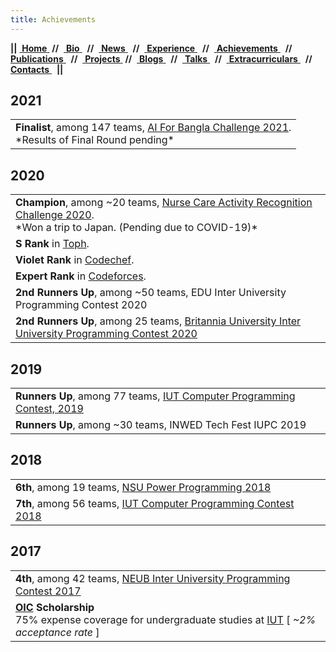```yaml
---
title: Achievements
---
```


<div class ="box">
    <b>||</b>&nbsp;<a href="">            <b>Home</b>  </a> &nbsp;<b>//</b>
    </b>&nbsp;<a href="#bio">             <b>Bio</b>  </a> &nbsp; <b>//</b>
    &nbsp;<a href="#news">                <b>News</b> </a> &nbsp; <b>//</b>
    &nbsp;<a href="#experience">          <b>Experience</b> </a> &nbsp; <b>//</b>
    &nbsp;<a href="#achievements">        <b>Achievements</b> </a> &nbsp; <b>//</b>
    &nbsp;<a href="#publications">        <b>Publications</b> </a> &nbsp; <b>//</b>
    &nbsp;<a href="#projects">            <b>Projects</b> </a> &nbsp;<b>//</b>
    &nbsp;<a href="#blogs">               <b>Blogs</b> </a> &nbsp; <b>//</b>
    &nbsp;<a href="#talks">               <b>Talks</b>    </a> &nbsp; <b>//</b>
    &nbsp;<a href="#extracurriculars">    <b>Extracurriculars</b>    </a> &nbsp; <b>//</b>
    &nbsp;<a href="#contacts">            <b>Contacts</b> </a> &nbsp; <b>||</b>
</div>

## 2021
<table>
<tr><td>
<b>Finalist</b>, among 147 teams, <a href="https://bangla.gov.bd/aiforbangla/"> AI For Bangla Challenge 2021</a>. <br/>
*Results of Final Round pending*
</td></tr>
</table>

## 2020
<table>
<tr><td>
<b>Champion</b>, among ~20 teams, <a href="https://abc-research.github.io/nurse2020/results/">Nurse Care Activity Recognition Challenge 2020</a>. <br/>
*Won a trip to Japan. (Pending due to COVID-19)*
</td></tr>
<tr><td>
<b>S Rank</b> in <a href="https://toph.co/u/msi1427">Toph</a>. <br/>
</td></tr>
<tr><td>
<b>Violet Rank</b> in <a href="https://www.codechef.com/users/msi1427">Codechef</a>. <br/>
</td></tr>
<tr><td>
<b>Expert Rank</b> in <a href="https://codeforces.com/profile/msi__hashman">Codeforces</a>. <br/>
</td></tr>
<tr><td>
<b>2nd Runners Up</b>, among ~50 teams, EDU Inter University Programming Contest 2020
</td></tr>
<tr><td>
<b>2nd Runners Up</b>, among 25 teams, <a href="https://toph.co/c/britannia-university-cse-carnival-2020/standings">Britannia University Inter University Programming Contest 2020</a>
</td></tr>
</table>

## 2019
<table>
<tr><td>
<b>Runners Up</b>, among 77 teams, <a href="https://toph.co/c/iut-cpc-2019/standings">IUT Computer Programming Contest, 2019</a>
</td></tr>
<tr><td>
<b>Runners Up</b>, among ~30 teams, INWED Tech Fest IUPC 2019
</td></tr>
</table>

## 2018
<table>
<tr><td>
<b>6th</b>, among 19 teams, <a href="https://toph.co/c/nsu-power-programming-2018/standings">NSU Power Programming 2018</a>
</td></tr>
<tr><td>
<b>7th</b>, among 56 teams, <a href="https://toph.co/c/19th-iutcpc/standings">IUT Computer Programming Contest 2018 </a>
</td></tr>
</table>

## 2017
<table>
<tr><td>
<b>4th</b>, among 42 teams, <a href="https://toph.co/c/neub-j-inter-2017/standings">NEUB Inter University Programming Contest 2017</a>
</td></tr>
<tr><td>
<b><a href="https://www.oic-oci.org/">OIC</a> Scholarship</b> <br/>
75% expense coverage for undergraduate studies at <a href="https://cse.iutoic-dhaka.edu/">IUT</a> [<i> ~2% acceptance rate </i>]
</td></tr>
</table>